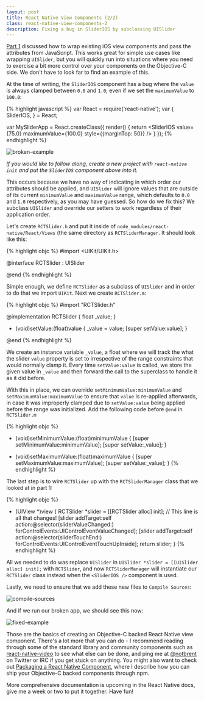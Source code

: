 ```yaml
---
layout: post
title: React Native View Components (2/2)
class: react-native-view-components-2
description: Fixing a bug in SliderIOS by subclassing UISlider
---
```


[Part 1](link-here) discussed how to wrap existing iOS view components
and pass the attributes from JavaScript. This works great for simple use
cases like wrapping `UISlider`, but you will quickly run into situations
where you need to exercise a bit more control over your components on
the Objective-C side. We don't have to look far to find an example of
this.

At the time of writing, the `SliderIOS` component has a bug where
the `value` is always clamped between `0.0` and `1.0`; even if we set
the `maximumValue` to `100.0`:

{% highlight javascript %}
var React = require('react-native');
var { SliderIOS, } = React;

var MySliderApp = React.createClass({
  render() {
    return <SliderIOS value={75.0} maximumValue={100.0} style={{marginTop: 50}} />
  }
});
{% endhighlight %}

![broken-example](http://brentvatne.ca/images/view-components-2/1-broken.png)

*If you would like to follow along, create a new project with
`react-native init` and put the `SliderIOS` component above into it.*

This occurs because we have no way of indicating in which order our attributes
should be applied, and `UISlider` will ignore values that are outside of
its current `minimumValue` and `maximumValue` range, which defaults to
`0.0` and `1.0` respectively, as you may have guessed. So how do we fix
this? We subclass `UISlider` and override our setters to work regardless
of their application order.

Let's create `RCTSlider.h` and put it inside of
`node_modules/react-native/React/Views` (the same directory as
`RCTSliderManager`. It should look like this:


{% highlight objc %}
#import <UIKit/UIKit.h>

@interface RCTSlider : UISlider

@end
{% endhighlight %}

Simple enough, we define `RCTSlider` as a subclass of `UISlider` and in
order to do that we import `UIKit`. Next we create `RCTSlider.m`:

{% highlight objc %}
#import "RCTSlider.h"

@implementation RCTSlider {
  float _value;
}

- (void)setValue:(float)value
{
  _value = value;
  [super setValue:value];
}

@end
{% endhighlight %}

We create an instance variable `_value`, a float where we will track the
what the slider `value` property is set to irrespective of the range
constraints that would normally clamp it. Every time `setValue:value` is
called, we store the given value in `_value` and then forward the call
to the superclass to handle it as it did before.

With this in place, we can override `setMinimumValue:minimumValue` and
`setMaximumValue:maximumValue` to ensure that `value` is re-applied
afterwards, in case it was improperly clamped due to `setValue:value`
being applied before the range was initialized. Add the following code
before `@end` in `RCTSlider.m`

{% highlight objc %}
- (void)setMinimumValue:(float)minimumValue
{
  [super setMinimumValue:minimumValue];
  [super setValue:_value];
}

- (void)setMaximumValue:(float)maximumValue
{
  [super setMaximumValue:maximumValue];
  [super setValue:_value];
}
{% endhighlight %}

The last step is to wire `RCTSlider` up with the `RCTSliderManager`
class that we looked at in part 1:

{% highlight objc %}
- (UIView *)view
{
  RCTSlider *slider = [[RCTSlider alloc] init]; // This line is all that changes!
  [slider addTarget:self action:@selector(sliderValueChanged:) forControlEvents:UIControlEventValueChanged];
  [slider addTarget:self action:@selector(sliderTouchEnd:) forControlEvents:UIControlEventTouchUpInside];
  return slider;
}
{% endhighlight %}

All we needed to do was replace `UISlider` in `UISlider *slider =
[[UISlider alloc] init];` with `RCTSlider`, and now `RCTSliderManager`
will instantiate our `RCTSlider` class instead when the `<SliderIOS />`
component is used.

Lastly, we need to ensure that we add these new files to `Compile
Sources`:

![compile-sources](http://brentvatne.ca/images/view-components-2/2-compile-sources.png)

And if we run our broken app, we should see this now:

![fixed-example](http://brentvatne.ca/images/view-components-2/3-fixed.png)


Those are the basics of creating an Objective-C backed React Native view
component. There's a lot more that you can do - I recommend reading
through some of the standard library and community components such as
[react-native-video](https://github.com/brentvatne/react-native-video)
to see what else can be done, and ping me at
[@notbrent](https://twitter.com/notbrent) on Twitter or IRC if you get
stuck on anything. You might also want to check out
[Packaging a React Native Component](http://brentvatne.ca/packaging-react-native-component),
where I describe how you can ship your Objective-C backed components
through npm.

More comprehensive documentation is upcoming in the React Native docs,
give me a week or two to put it together. Have fun!
